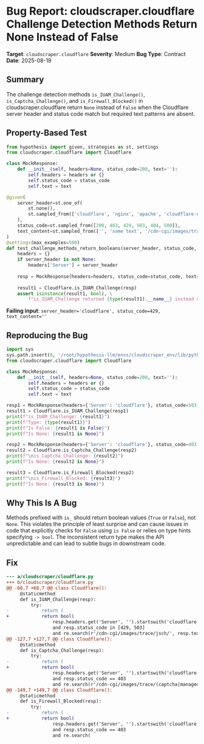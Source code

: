 # Bug Report: cloudscraper.cloudflare Challenge Detection Methods Return None Instead of False

**Target**: `cloudscraper.cloudflare`
**Severity**: Medium
**Bug Type**: Contract
**Date**: 2025-08-19

## Summary

The challenge detection methods `is_IUAM_Challenge()`, `is_Captcha_Challenge()`, and `is_Firewall_Blocked()` in cloudscraper.cloudflare return `None` instead of `False` when the Cloudflare server header and status code match but required text patterns are absent.

## Property-Based Test

```python
from hypothesis import given, strategies as st, settings
from cloudscraper.cloudflare import Cloudflare

class MockResponse:
    def __init__(self, headers=None, status_code=200, text=''):
        self.headers = headers or {}
        self.status_code = status_code
        self.text = text

@given(
    server_header=st.one_of(
        st.none(),
        st.sampled_from(['cloudflare', 'nginx', 'apache', 'cloudflare-nginx', ''])
    ),
    status_code=st.sampled_from([200, 403, 429, 503, 404, 500]),
    text_content=st.sampled_from(['', 'some text', '/cdn-cgi/images/trace/jsch/', '<form>'])
)
@settings(max_examples=500)
def test_challenge_methods_return_booleans(server_header, status_code, text_content):
    headers = {}
    if server_header is not None:
        headers['Server'] = server_header
    
    resp = MockResponse(headers=headers, status_code=status_code, text=text_content)
    
    result1 = Cloudflare.is_IUAM_Challenge(resp)
    assert isinstance(result1, bool), \
        f"is_IUAM_Challenge returned {type(result1).__name__} instead of bool"
```

**Failing input**: `server_header='cloudflare', status_code=429, text_content=''`

## Reproducing the Bug

```python
import sys
sys.path.insert(0, '/root/hypothesis-llm/envs/cloudscraper_env/lib/python3.13/site-packages')
from cloudscraper.cloudflare import Cloudflare

class MockResponse:
    def __init__(self, headers=None, status_code=200, text=''):
        self.headers = headers or {}
        self.status_code = status_code
        self.text = text

resp1 = MockResponse(headers={'Server': 'cloudflare'}, status_code=503, text='')
result1 = Cloudflare.is_IUAM_Challenge(resp1)
print(f"is_IUAM_Challenge: {result1}")
print(f"Type: {type(result1)}")
print(f"Is False: {result1 is False}")
print(f"Is None: {result1 is None}")

resp2 = MockResponse(headers={'Server': 'cloudflare'}, status_code=403, text='')
result2 = Cloudflare.is_Captcha_Challenge(resp2)
print(f"\nis_Captcha_Challenge: {result2}")
print(f"Is None: {result2 is None}")

result3 = Cloudflare.is_Firewall_Blocked(resp2)
print(f"\nis_Firewall_Blocked: {result3}")
print(f"Is None: {result3 is None}")
```

## Why This Is A Bug

Methods prefixed with `is_` should return boolean values (`True` or `False`), not `None`. This violates the principle of least surprise and can cause issues in code that explicitly checks for `False` using `is False` or relies on type hints specifying `-> bool`. The inconsistent return type makes the API unpredictable and can lead to subtle bugs in downstream code.

## Fix

```diff
--- a/cloudscraper/cloudflare.py
+++ b/cloudscraper/cloudflare.py
@@ -68,7 +68,7 @@ class Cloudflare():
     @staticmethod
     def is_IUAM_Challenge(resp):
         try:
-            return (
+            return bool(
                 resp.headers.get('Server', '').startswith('cloudflare')
                 and resp.status_code in [429, 503]
                 and re.search(r'/cdn-cgi/images/trace/jsch/', resp.text, re.M | re.S)
@@ -127,7 +127,7 @@ class Cloudflare():
     @staticmethod
     def is_Captcha_Challenge(resp):
         try:
-            return (
+            return bool(
                 resp.headers.get('Server', '').startswith('cloudflare')
                 and resp.status_code == 403
                 and re.search(r'/cdn-cgi/images/trace/(captcha|managed)/', resp.text, re.M | re.S)
@@ -149,7 +149,7 @@ class Cloudflare():
     @staticmethod
     def is_Firewall_Blocked(resp):
         try:
-            return (
+            return bool(
                 resp.headers.get('Server', '').startswith('cloudflare')
                 and resp.status_code == 403
                 and re.search(
```